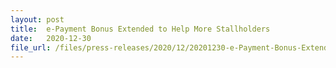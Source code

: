 ```yaml
---
layout: post
title:  e-Payment Bonus Extended to Help More Stallholders
date:   2020-12-30
file_url: /files/press-releases/2020/12/20201230-e-Payment-Bonus-Extended-To-Help-More-Stallholders.pdf
---
```



